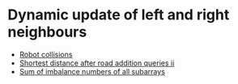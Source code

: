 
# <a id="dynamic-update-of-left-and-right-neighbours">Dynamic update of left and right neighbours</a>
* [Robot collisions](../Solutions/R/robot-collisions)
* [Shortest distance after road addition queries ii](../Solutions/S/shortest-distance-after-road-addition-queries-ii)
* [Sum of imbalance numbers of all subarrays](../Solutions/S/sum-of-imbalance-numbers-of-all-subarrays)
